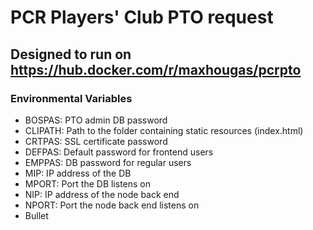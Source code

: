 # PCR Players' Club PTO request
## Designed to run on https://hub.docker.com/r/maxhougas/pcrpto
### Environmental Variables
  - BOSPAS: PTO admin DB password
  - CLIPATH: Path to the folder containing static resources (index.html)
  - CRTPAS: SSL certificate password
  - DEFPAS: Default password for frontend users
  - EMPPAS: DB password for regular users
  - MIP: IP address of the DB
  - MPORT: Port the DB listens on
  - NIP: IP address of the node back end
  - NPORT: Port the node back end listens on
 - Bullet

